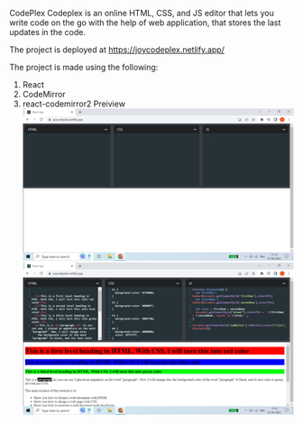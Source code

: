 CodePlex
Codeplex is an online HTML, CSS, and JS editor that lets you write code on the go with the help of web application, that stores the last updates in the code.

The project is deployed at https://joycodeplex.netlify.app/

The project is made using the following:

1) React
2) CodeMirror
3) react-codemirror2
Preiview
<img src="https://github.com/Joychoudhury/Codeplex/blob/main/img/2023-04-25.png" > <img src="https://github.com/Joychoudhury/Codeplex/blob/main/img/2023-04-25%20(1).png" >
